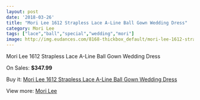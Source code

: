 ```yaml
---
layout: post
date: '2018-03-26'
title: "Mori Lee 1612 Strapless Lace A-Line Ball Gown Wedding Dress"
category: Mori Lee
tags: ["lace","ball","special","wedding","mori"]
image: http://img.eudances.com/8168-thickbox_default/mori-lee-1612-strapless-lace-a-line-ball-gown-wedding-dress.jpg
---
```

Mori Lee 1612 Strapless Lace A-Line Ball Gown Wedding Dress

On Sales: **$347.99**
<a href="https://www.eudances.com/en/mori-lee/2830-mori-lee-1612-strapless-lace-a-line-ball-gown-wedding-dress.html"><amp-img layout="responsive" width="600" height="600" src="//img.eudances.com/8168-thickbox_default/mori-lee-1612-strapless-lace-a-line-ball-gown-wedding-dress.jpg" alt="Mori Lee 1612 Strapless Lace A-Line Ball Gown Wedding Dress 0" /></a>
<a href="https://www.eudances.com/en/mori-lee/2830-mori-lee-1612-strapless-lace-a-line-ball-gown-wedding-dress.html"><amp-img layout="responsive" width="600" height="600" src="//img.eudances.com/8171-thickbox_default/mori-lee-1612-strapless-lace-a-line-ball-gown-wedding-dress.jpg" alt="Mori Lee 1612 Strapless Lace A-Line Ball Gown Wedding Dress 1" /></a>
<a href="https://www.eudances.com/en/mori-lee/2830-mori-lee-1612-strapless-lace-a-line-ball-gown-wedding-dress.html"><amp-img layout="responsive" width="600" height="600" src="//img.eudances.com/8170-thickbox_default/mori-lee-1612-strapless-lace-a-line-ball-gown-wedding-dress.jpg" alt="Mori Lee 1612 Strapless Lace A-Line Ball Gown Wedding Dress 2" /></a>
<a href="https://www.eudances.com/en/mori-lee/2830-mori-lee-1612-strapless-lace-a-line-ball-gown-wedding-dress.html"><amp-img layout="responsive" width="600" height="600" src="//img.eudances.com/8169-thickbox_default/mori-lee-1612-strapless-lace-a-line-ball-gown-wedding-dress.jpg" alt="Mori Lee 1612 Strapless Lace A-Line Ball Gown Wedding Dress 3" /></a>

Buy it: [Mori Lee 1612 Strapless Lace A-Line Ball Gown Wedding Dress](https://www.eudances.com/en/mori-lee/2830-mori-lee-1612-strapless-lace-a-line-ball-gown-wedding-dress.html "Mori Lee 1612 Strapless Lace A-Line Ball Gown Wedding Dress")

View more: [Mori Lee](https://www.eudances.com/en/9-mori-lee "Mori Lee")
